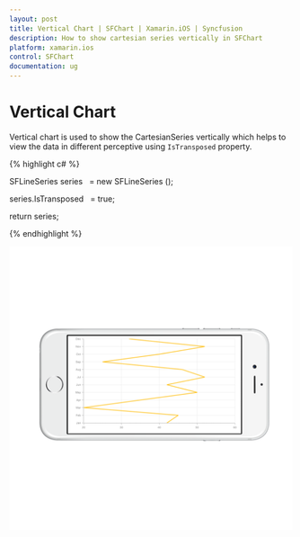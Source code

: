 ```yaml
---
layout: post
title: Vertical Chart | SFChart | Xamarin.iOS | Syncfusion
description: How to show cartesian series vertically in SFChart
platform: xamarin.ios
control: SFChart
documentation: ug
---
```


# Vertical Chart

Vertical chart is used to show the CartesianSeries vertically which helps to view the data in different
perceptive using `IsTransposed` property. 



{% highlight c# %}

SFLineSeries series   = new SFLineSeries ();

series.IsTransposed   = true;

return series; 

{% endhighlight %}

![](ChartSeries_images/VerticalChart.png)
